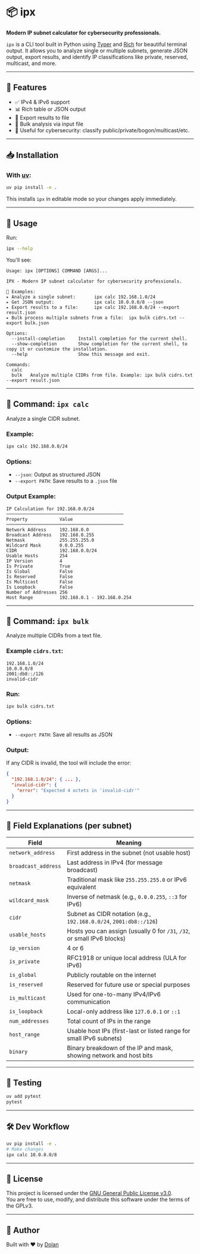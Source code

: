 # 📦 ipx

**Modern IP subnet calculator for cybersecurity professionals.**

`ipx` is a CLI tool built in Python using [Typer](https://typer.tiangolo.com/) and [Rich](https://rich.readthedocs.io/) for beautiful terminal output. It allows you to analyze single or multiple subnets, generate JSON output, export results, and identify IP classifications like private, reserved, multicast, and more.

---

## 🚀 Features

- ✅ IPv4 & IPv6 support
- 📊 Rich table or JSON output
- 💾 Export results to file
- 📂 Bulk analysis via input file
- 🔐 Useful for cybersecurity: classify public/private/bogon/multicast/etc.

---

## 📥 Installation

### With [uv](https://github.com/astral-sh/uv):

```bash
uv pip install -e .
```

This installs `ipx` in editable mode so your changes apply immediately.

---

## 🧪 Usage

Run:

```bash
ipx --help
```

You'll see:

```
Usage: ipx [OPTIONS] COMMAND [ARGS]...

IPX - Modern IP subnet calculator for cybersecurity professionals.

📌 Examples:
▸ Analyze a single subnet:       ipx calc 192.168.1.0/24
▸ Get JSON output:               ipx calc 10.0.0.0/8 --json
▸ Export results to a file:      ipx calc 192.168.0.0/24 --export result.json
▸ Bulk process multiple subnets from a file:  ipx bulk cidrs.txt --export bulk.json

Options:
  --install-completion     Install completion for the current shell.
  --show-completion        Show completion for the current shell, to copy it or customize the installation.
  --help                   Show this message and exit.

Commands:
  calc
  bulk   Analyze multiple CIDRs from file. Example: ipx bulk cidrs.txt --export result.json

```

---

## 🔹 Command: `ipx calc`

Analyze a single CIDR subnet.

### Example:

```bash
ipx calc 192.168.0.0/24
```

### Options:

- `--json`: Output as structured JSON
- `--export PATH`: Save results to a `.json` file

### Output Example:

```
IP Calculation for 192.168.0.0/24
────────────────────────────────────────────
Property            Value
────────────────────────────────────────────
Network Address     192.168.0.0
Broadcast Address   192.168.0.255
Netmask             255.255.255.0
Wildcard Mask       0.0.0.255
CIDR                192.168.0.0/24
Usable Hosts        254
IP Version          4
Is Private          True
Is Global           False
Is Reserved         False
Is Multicast        False
Is Loopback         False
Number of Addresses 256
Host Range          192.168.0.1 - 192.168.0.254
```

---

## 🔹 Command: `ipx bulk`

Analyze multiple CIDRs from a text file.

### Example `cidrs.txt`:

```
192.168.1.0/24
10.0.0.0/8
2001:db8::/126
invalid-cidr
```

### Run:

```bash
ipx bulk cidrs.txt
```

### Options:

- `--export PATH`: Save all results as JSON

### Output:

If any CIDR is invalid, the tool will include the error:

```json
{
  "192.168.1.0/24": { ... },
  "invalid-cidr": {
    "error": "Expected 4 octets in 'invalid-cidr'"
  }
}
```

---

## 📘 Field Explanations (per subnet)

| Field               | Meaning                                                                 |
| ------------------- | ----------------------------------------------------------------------- |
| `network_address`   | First address in the subnet (not usable host)                           |
| `broadcast_address` | Last address in IPv4 (for message broadcast)                            |
| `netmask`           | Traditional mask like `255.255.255.0` or IPv6 equivalent                |
| `wildcard_mask`     | Inverse of netmask (e.g., `0.0.0.255`, `::3` for IPv6)                  |
| `cidr`              | Subnet as CIDR notation (e.g., `192.168.0.0/24`, `2001:db8::/126`)      |
| `usable_hosts`      | Hosts you can assign (usually 0 for `/31`, `/32`, or small IPv6 blocks) |
| `ip_version`        | 4 or 6                                                                  |
| `is_private`        | RFC1918 or unique local address (ULA for IPv6)                          |
| `is_global`         | Publicly routable on the internet                                       |
| `is_reserved`       | Reserved for future use or special purposes                             |
| `is_multicast`      | Used for one-to-many IPv4/IPv6 communication                            |
| `is_loopback`       | Local-only address like `127.0.0.1` or `::1`                            |
| `num_addresses`     | Total count of IPs in the range                                         |
| `host_range`        | Usable host IPs (first-last or listed range for small IPv6 subnets)     |
| `binary`            | Binary breakdown of the IP and mask, showing network and host bits      |

---

## 🧪 Testing

```bash
uv add pytest
pytest
```

---

## 🛠 Dev Workflow

```bash
uv pip install -e .
# Make changes
ipx calc 10.0.0.0/8
```

---

## 📝 License

This project is licensed under the [GNU General Public License v3.0](LICENSE).  
You are free to use, modify, and distribute this software under the terms of the GPLv3.

---

## 👤 Author

Built with ❤️ by [Dolan](https://github.com/0xdolan)

